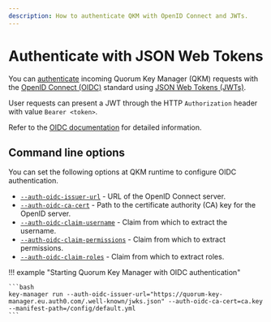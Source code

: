 ```yaml
---
description: How to authenticate QKM with OpenID Connect and JWTs.
---
```


# Authenticate with JSON Web Tokens

You can [authenticate](../../Concepts/Authentication.md#authentication) incoming Quorum Key Manager (QKM) requests with the
[OpenID Connect (OIDC)](https://openid.net/connect/) standard using [JSON Web Tokens (JWTs)](https://jwt.io/).

User requests can present a JWT through the HTTP `Authorization` header with value `Bearer <token>`.

Refer to the [OIDC documentation](https://openid.net/specs/openid-connect-core-1_0.html) for detailed information.

## Command line options

You can set the following options at QKM runtime to configure OIDC authentication.

- [`--auth-oidc-issuer-url`](../../Reference/CLI-Syntax.md#auth-oidc-issuer-url) - URL of the OpenID Connect server.
- [`--auth-oidc-ca-cert`](../../Reference/CLI-Syntax.md#auth-oidc-ca-cert) - Path to the certificate authority (CA) key for the OpenID server.
- [`--auth-oidc-claim-username`](../../Reference/CLI-Syntax.md#auth-oidc-claim-username) - Claim from which to extract the username.
- [`--auth-oidc-claim-permissions`](../../Reference/CLI-Syntax.md#auth-oidc-claim-permissions) - Claim from which to extract permissions.
- [`--auth-oidc-claim-roles`](../../Reference/CLI-Syntax.md#auth-oidc-claim-roles) - Claim from which to extract roles.

!!! example "Starting Quorum Key Manager with OIDC authentication"

    ```bash
    key-manager run --auth-oidc-issuer-url="https://quorum-key-manager.eu.auth0.com/.well-known/jwks.json" --auth-oidc-ca-cert=ca.key --manifest-path=/config/default.yml
    ```
